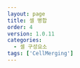 ```yaml
---
layout: page
title: 셀 병합
order: 4
version: 1.0.11
categories:
  - 셀 구성요소
tags: ['CellMerging']
---
```

